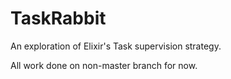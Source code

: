 # TaskRabbit

An exploration of Elixir's Task supervision strategy.

All work done on non-master branch for now.
